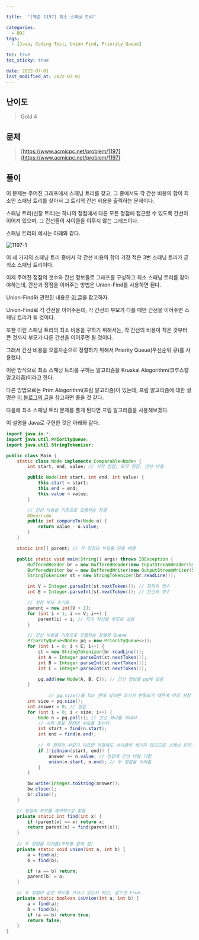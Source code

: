 ```yaml
---

title:  "[백준 1197] 최소 스패닝 트리"

categories:
  - BOJ
tags:
  - [Java, Coding Test, Union-Find, Priority Queue]

toc: true
toc_sticky: true

date: 2022-07-01
last_modified_at: 2022-07-01
---
```



## 난이도

> Gold 4

## 문제

> [https://www.acmicpc.net/problem/1197](https://www.acmicpc.net/problem/1197)

## 풀이

이 문제는 주어진 그래프에서 스패닝 트리를 찾고, 그 중에서도 각 간선 비용의 합이 최소인 스패닝 트리를 찾아서 그 트리의 간선 비용을 출력하는 문제이다.

스패닝 트리(신장 트리)는 하나의 정점에서 다른 모든 정점에 접근할 수 있도록 간선이 이어져 있으며, 그 간선들이 사이클을 이루지 않는 그래프이다.

스패닝 트리의 예시는 아래와 같다.

![1197-1](https://user-images.githubusercontent.com/14340685/176906032-bccdc211-fb3c-47f7-a6b6-28edda3799df.png)

이 세 가지의 스패닝 트리 중에서 각 간선 비용의 합이 가장 적은 3번 스패닝 트리가 곧 최소 스패닝 트리이다.

이제 주어진 정점의 갯수와 간선 정보들로 그래프를 구성하고 최소 스패닝 트리를 찾아야하는데, 간선과 정점을 이어주는 방법은 Union-Find를 사용하면 된다.

Union-Find와 관련된 내용은 [이 글](https://gw0x50.github.io/boj/1717/)을 참고하자.

Union-Find로 각 간선을 이어주는데, 각 간선의 부모가 다를 때만 간선을 이어주면 스패닝 트리가 될 것이다.

또한 이런 스패닝 트리의 최소 비용을 구하기 위해서는, 각 간선의 비용이 적은 것부터 큰 것까지 부모가 다른 간선을 이어주면 될 것이다.

그래서 간선 비용을 오름차순으로 정렬하기 위해서 Priority Queue(우선순위 큐)를 사용했다.

이런 방식으로 최소 스패닝 트리를 구하는 알고리즘을 Kruskal Alogorithm(크루스칼 알고리즘)이라고 한다.

다른 방법으로는 Prim Alogorithm(프림 알고리즘)이 있는데, 프림 알고리즘에 대한 설명은 [이 블로그의 글](https://ongveloper.tistory.com/376)을 참고하면 좋을 것 같다.

다음에 최소 스패닝 트리 문제를 풀게 된다면 프림 알고리즘을 사용해보겠다.

이 설명을 Java로 구현한 것은 아래와 같다.

```java
import java.io.*;
import java.util.PriorityQueue;
import java.util.StringTokenizer;

public class Main {
    static class Node implements Comparable<Node> {
        int start, end, value; // 시작 정점, 도착 정점, 간선 비용

        public Node(int start, int end, int value) {
            this.start = start;
            this.end = end;
            this.value = value;
        }

      	// 간선 비용을 기준으로 오름차순 정렬
        @Override
        public int compareTo(Node o) {
            return value - o.value;
        }
    }

    static int[] parent; // 각 정점의 부모를 담을 배열

    public static void main(String[] args) throws IOException {
        BufferedReader br = new BufferedReader(new InputStreamReader(System.in));
        BufferedWriter bw = new BufferedWriter(new OutputStreamWriter(System.out));
        StringTokenizer st = new StringTokenizer(br.readLine());

        int V = Integer.parseInt(st.nextToken()); // 정점의 갯수
        int E = Integer.parseInt(st.nextToken()); // 간선의 갯수

      	// 정점 부모 초기화
        parent = new int[V + 1];
        for (int i = 1; i <= V; i++) {
            parent[i] = i; // 자기 자신을 부모로 삼음
        }

      	// 간선 비용을 기준으로 오름차순 정렬한 Queue
        PriorityQueue<Node> pq = new PriorityQueue<>();
        for (int i = 0; i < E; i++) {
            st = new StringTokenizer(br.readLine());
            int A = Integer.parseInt(st.nextToken());
            int B = Integer.parseInt(st.nextToken());
            int C = Integer.parseInt(st.nextToken());

            pq.add(new Node(A, B, C)); // 간선 정보를 pq에 넣음
        }
      
				// pq.size()를 for 문에 넣으면 크기가 변동되기 때문에 따로 저장
        int size = pq.size(); 
        int answer = 0; // 정답
        for (int i = 0; i < size; i++) {
            Node n = pq.poll(); // 간선 하나를 꺼내서
          	// 시작 종료 정점의 부모를 찾는다
            int start = find(n.start);
            int end = find(n.end);
						
          	// 두 정점의 부모가 다르면 연결해도 사이클이 생기지 않으므로 스패닝 트리가 될 수 있음
            if (!isUnion(start, end)) {
                answer += n.value; // 정답에 간선 비용 더함
                union(n.start, n.end); // 두 정점을 이어줌
            }
        }

        bw.write(Integer.toString(answer));
        bw.close();
        br.close();
    }

  	// 정점의 부모를 재귀적으로 찾음
    private static int find(int x) {
        if (parent[x] == x) return x;
        return parent[x] = find(parent[x]);
    }
		
  	// 두 정점을 이어줌(부모를 같게 함)
    private static void union(int a, int b) {
        a = find(a);
        b = find(b);

        if (a == b) return;
        parent[b] = a;
    }

  	// 두 정점이 같은 부모를 가지고 있는지 확인, 같으면 true
    private static boolean isUnion(int a, int b) {
        a = find(a);
        b = find(b);
        if (a == b) return true;
        return false;
    }
}

```

